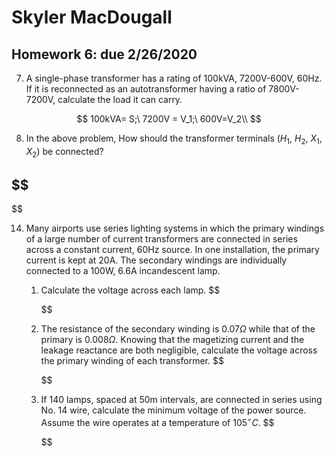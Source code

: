 # Skyler MacDougall

## Homework 6: due 2/26/2020

7. A single-phase transformer has a rating of 100kVA, 7200V-600V, 60Hz. If it is reconnected as an autotransformer having a ratio of 7800V-7200V, calculate the load it can carry.

$$
100kVA= S;\ 7200V = V_1;\ 600V=V_2\\
$$

8. In the above problem, How should the transformer terminals ($H_1$, $H_2$, $X_1$, $X_2$) be connected?

$$
-
$$

14. Many airports use series lighting systems in which the primary windings of a large number of current transformers are connected in series across a constant current, 60Hz source. In one installation, the primary current is kept at 20A. The secondary windings are individually connected to a 100W, 6.6A incandescent lamp. 
    1. Calculate the voltage across each lamp.
        $$
        
        $$
    
    2. The resistance of the secondary winding is $0.07\Omega$ while that of the primary is $0.008\Omega$. Knowing that the magetizing current and the leakage reactance are both negligible, calculate the voltage across the primary winding of each transformer.
        $$
        
        $$
    
    3. If 140 lamps, spaced at 50m intervals, are connected in series using No. 14 wire, calculate the minimum voltage of the power source. Assume the wire operates at a temperature of $105^\circ C$.
        $$
        
        $$